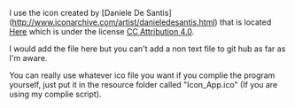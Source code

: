 I use the icon created by [Daniele De Santis] (http://www.iconarchive.com/artist/danieledesantis.html) that is located [Here](http://www.iconarchive.com/show/playstation-flat-icons-by-danieledesantis/playstation-circle-dark-icon.html) which is under the license [CC Attribution 4.0](http://creativecommons.org/licenses/by/4.0/).

I would add the file here but you can't add a non text file to git hub as far as I'm aware.

You can really use whatever ico file you want if you complie the program yourself, just put it in the resource folder called "Icon_App.ico" (If you are using my complie script).
